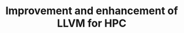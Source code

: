 ---
categories:
- bkk19
description: '> LLVM has reached a sufficient level as a compiler for system programming.<br
  /> However, there are several problems as compilers for HPC applications.<br />
  Therefore, we are improving and enhancing LLVM for HPC.<br /> In this presentation,
  we report our activities on register allocation,<br /> vectorization, and software
  pipelining for AArch 64.<br /> Also, we talk about some optimizations required to
  further<br /> improve the performance of HPC applications.<br />'
future_image:
  featured: 'true'
  path: /assets/images/featured-images/bkk19/BKK19-214.png
session_attendee_num: '2'
session_id: BKK19-214
session_room: Session Room 1 (Lotus 1-2)
session_slot:
  end_time: '2019-04-02 12:25:00'
  start_time: '2019-04-02 12:00:00'
session_speakers:
- speaker_bio: In 1992, He joined Fujitsu Laboratories Ltd. His research interests
    are in the area of compiler optimizations and computer architectures. He joined
    Linaro as member engineer in 2017.
  speaker_company: ''
  speaker_image: /assets/images/speakers/bkk19/MasakiArai.jpg
  speaker_location: ''
  speaker_name: Masaki Arai
  speaker_position: Senior Researcher
  speaker_username: masaki.arai
session_track: HPC
tag: session
tags:
- Boot Architecture
- Security
- Networking
- Industrial
title: Improvement and enhancement of LLVM for HPC
---
